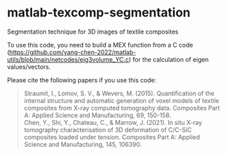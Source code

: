 # matlab-texcomp-segmentation
Segmentation technique for 3D images of textile composites

To use this code, you need to build a MEX function from a C code (https://github.com/yang-chen-2022/matlab-utils/blob/main/netcodes/eig3volume_YC.c) for the calculation of eigen values/vectors.  

Please cite the following papers if you use this code:  
  > Straumit, I., Lomov, S. V., & Wevers, M. (2015). Quantification of the internal structure and automatic generation of voxel models of textile composites from X-ray computed tomography data. Composites Part A: Applied Science and Manufacturing, 69, 150-158.  
  > Chen, Y., Shi, Y., Chateau, C., & Marrow, J. (2021). In situ X-ray tomography characterisation of 3D deformation of C/C-SiC composites loaded under tension. Composites Part A: Applied Science and Manufacturing, 145, 106390.
